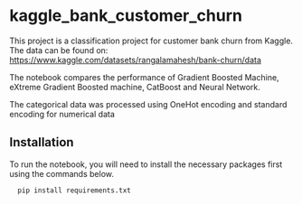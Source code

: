 # kaggle_bank_customer_churn

This project is a classification project for customer bank churn from Kaggle. 
The data can be found on: https://www.kaggle.com/datasets/rangalamahesh/bank-churn/data

The notebook compares the performance of Gradient Boosted Machine, eXtreme Gradient Boosted machine, CatBoost and Neural Network. 

The categorical data was processed using OneHot encoding and standard encoding for numerical data

## Installation

To run the notebook, you will need to install the necessary packages first using the commands below.

```bash
  pip install requirements.txt
```
    
